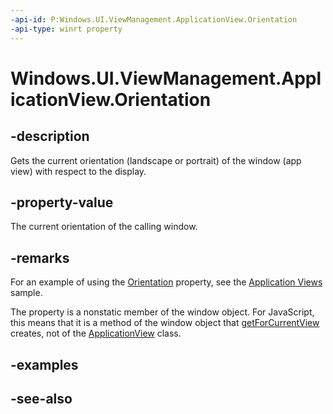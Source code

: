 ```yaml
---
-api-id: P:Windows.UI.ViewManagement.ApplicationView.Orientation
-api-type: winrt property
---
```


<!-- Property syntax
public Windows.UI.ViewManagement.ApplicationViewOrientation Orientation { get; }
-->

# Windows.UI.ViewManagement.ApplicationView.Orientation

## -description
Gets the current orientation (landscape or portrait) of the window (app view) with respect to the display.

## -property-value
The current orientation of the calling window.

## -remarks
For an example of using the [Orientation](applicationview_isscreencaptureenabled.md) property, see the [Application Views](https://github.com/microsoftarchive/msdn-code-gallery-microsoft/tree/master/Official%20Windows%20Platform%20Sample/Windows%208.1%20Store%20app%20samples/99866-Windows%208.1%20Store%20app%20samples/Application%20Views) sample.

The property is a nonstatic member of the window object. For JavaScript, this means that it is a method of the window object that [getForCurrentView](applicationview_getforcurrentview_1363600702.md) creates, not of the [ApplicationView](applicationview.md) class.

## -examples

## -see-also

